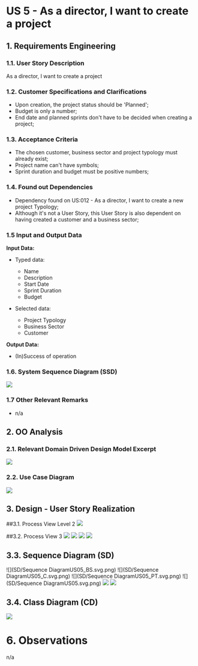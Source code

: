 # US 5 - As a director, I want to create a project

## 1. Requirements Engineering

### 1.1. User Story Description

As a director, I want to create a project

### 1.2. Customer Specifications and Clarifications

* Upon creation, the project status should be 'Planned';
* Budget is only a number;
* End date and planned sprints don't have to be decided when creating a project;


### 1.3. Acceptance Criteria

* The chosen customer, business sector and project typology must already exist;
* Project name can't have symbols;
* Sprint duration and budget must be positive numbers;

### 1.4. Found out Dependencies

* Dependency found on US:012 - As a director, I want to create a new project Typology;
* Although it's not a User Story, this User Story is also dependent on having created a customer and a business sector;

### 1.5 Input and Output Data

**Input Data:**

* Typed data:
    * Name
    * Description
    * Start Date
    * Sprint Duration
    * Budget

* Selected data:
    * Project Typology
    * Business Sector
    * Customer
    
**Output Data:**

* (In)Success of operation

### 1.6. System Sequence Diagram (SSD)

![](SSD/CreateProjectSSD.svg.png)



### 1.7 Other Relevant Remarks

* n/a


## 2. OO Analysis

### 2.1. Relevant Domain Driven Design Model Excerpt

![](DDD.png)

### 2.2. Use Case Diagram

![](UseCase/US012_UseCase.png)

## 3. Design - User Story Realization

##3.1. Process View Level 2
![](SD2/SD2_US005.svg.png)

##3.2. Process View 3
![](SD3/SSD3_BS_US005.svg.png)
![](SD3/SSD3_C_US005.svg.png)
![](SD3/SSD3_PT_US005.svg.png)
![](SD3/SSD3_P_US005.svg.png)

## 3.3. Sequence Diagram (SD)
![](SD/Sequence DiagramUS05_BS.svg.png)
![](SD/Sequence DiagramUS05_C.svg.png)
![](SD/Sequence DiagramUS05_PT.svg.png)
![](SD/Sequence DiagramUS05.svg.png)
![](SD/PrjectJPA.svg.png)
![](SD/ProjectDTO.svg.png)
## 3.4. Class Diagram (CD)

![](CD/US05.svg.png)


# 6. Observations

n/a
